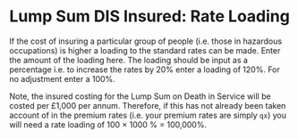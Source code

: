 # Lump Sum DIS Insured: Rate Loading

If the cost of insuring a particular group of people (i.e. those in
hazardous occupations) is higher a loading to the standard rates can be
made. Enter the amount of the loading here. The loading should be input
as a percentage i.e. to increase the rates by 20% enter a loading of 120%.
For no adjustment enter a 100%.

Note, the insured costing for the Lump Sum on Death in Service will be
costed per £1,000 per annum. Therefore, if this has not already been
taken account of in the premium rates (i.e. your premium rates are
simply `qx`) you will need a rate loading of 100 &times; 1000 % = 100,000%.
